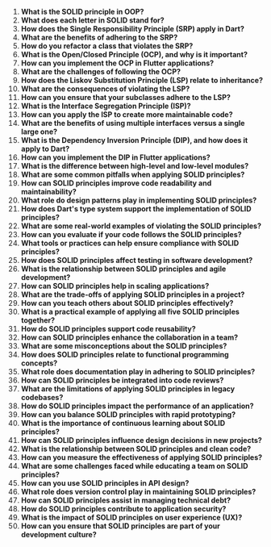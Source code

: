 1. **What is the SOLID principle in OOP?**
2. **What does each letter in SOLID stand for?**
3. **How does the Single Responsibility Principle (SRP) apply in Dart?**
4. **What are the benefits of adhering to the SRP?**
5. **How do you refactor a class that violates the SRP?**
6. **What is the Open/Closed Principle (OCP), and why is it important?**
7. **How can you implement the OCP in Flutter applications?**
8. **What are the challenges of following the OCP?**
9. **How does the Liskov Substitution Principle (LSP) relate to inheritance?**
10. **What are the consequences of violating the LSP?**
11. **How can you ensure that your subclasses adhere to the LSP?**
12. **What is the Interface Segregation Principle (ISP)?**
13. **How can you apply the ISP to create more maintainable code?**
14. **What are the benefits of using multiple interfaces versus a single large one?**
15. **What is the Dependency Inversion Principle (DIP), and how does it apply to Dart?**
16. **How can you implement the DIP in Flutter applications?**
17. **What is the difference between high-level and low-level modules?**
18. **What are some common pitfalls when applying SOLID principles?**
19. **How can SOLID principles improve code readability and maintainability?**
20. **What role do design patterns play in implementing SOLID principles?**
21. **How does Dart's type system support the implementation of SOLID principles?**
22. **What are some real-world examples of violating the SOLID principles?**
23. **How can you evaluate if your code follows the SOLID principles?**
24. **What tools or practices can help ensure compliance with SOLID principles?**
25. **How does SOLID principles affect testing in software development?**
26. **What is the relationship between SOLID principles and agile development?**
27. **How can SOLID principles help in scaling applications?**
28. **What are the trade-offs of applying SOLID principles in a project?**
29. **How can you teach others about SOLID principles effectively?**
30. **What is a practical example of applying all five SOLID principles together?**
31. **How do SOLID principles support code reusability?**
32. **How can SOLID principles enhance the collaboration in a team?**
33. **What are some misconceptions about the SOLID principles?**
34. **How does SOLID principles relate to functional programming concepts?**
35. **What role does documentation play in adhering to SOLID principles?**
36. **How can SOLID principles be integrated into code reviews?**
37. **What are the limitations of applying SOLID principles in legacy codebases?**
38. **How do SOLID principles impact the performance of an application?**
39. **How can you balance SOLID principles with rapid prototyping?**
40. **What is the importance of continuous learning about SOLID principles?**
41. **How can SOLID principles influence design decisions in new projects?**
42. **What is the relationship between SOLID principles and clean code?**
43. **How can you measure the effectiveness of applying SOLID principles?**
44. **What are some challenges faced while educating a team on SOLID principles?**
45. **How can you use SOLID principles in API design?**
46. **What role does version control play in maintaining SOLID principles?**
47. **How can SOLID principles assist in managing technical debt?**
48. **How do SOLID principles contribute to application security?**
49. **What is the impact of SOLID principles on user experience (UX)?**
50. **How can you ensure that SOLID principles are part of your development culture?**
